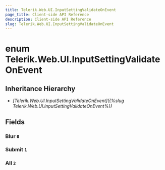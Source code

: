 ```yaml
---
title: Telerik.Web.UI.InputSettingValidateOnEvent
page_title: Client-side API Reference
description: Client-side API Reference
slug: Telerik.Web.UI.InputSettingValidateOnEvent
---
```


# enum Telerik.Web.UI.InputSettingValidateOnEvent

## Inheritance Hierarchy

* *[Telerik.Web.UI.InputSettingValidateOnEvent]({%slug Telerik.Web.UI.InputSettingValidateOnEvent%})*

## Fields

### Blur `0`

### Submit `1`

### All `2`


